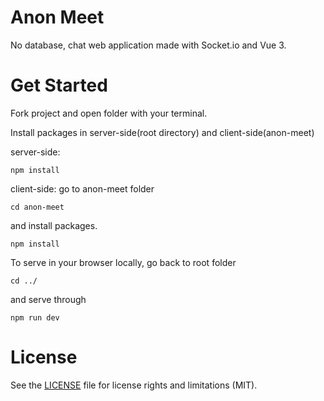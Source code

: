 # Anon Meet
No database, chat web application made with Socket.io and Vue 3.
 
# Get Started
Fork project and open folder with your terminal.

Install packages in server-side(root directory) and client-side(anon-meet)

server-side: 
```
npm install
```

client-side:
go to anon-meet folder
```
cd anon-meet
```
and install packages.
```
npm install
```
To serve in your browser locally, go back to root folder 
```
cd ../
```
and serve through 
``` 
npm run dev
```

# License
See the [LICENSE](LICENSE) file for license rights and limitations (MIT).
